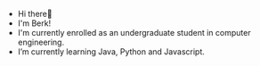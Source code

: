 - Hi there👋
- I'm Berk!
- I'm currently enrolled as an undergraduate student in computer engineering.
- I’m currently learning Java, Python and Javascript.


<!---
BerkBelhan/BerkBelhan is a ✨ special ✨ repository because its `README.md` (this file) appears on your GitHub profile.
You can click the Preview link to take a look at your changes.
--->
